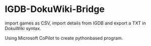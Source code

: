 # IGDB-DokuWiki-Bridge
import games as CSV, import details from IGDB and export a TXT in DokuWiki syntax.

Using Microsoft CoPilot to create pythonbased program.
